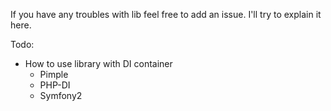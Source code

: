 If you have any troubles with lib feel free to add an issue.
I'll try to explain it here.


Todo:

* How to use library with DI container
    * Pimple
    * PHP-DI
    * Symfony2

